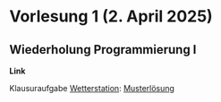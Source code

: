 # Vorlesung 1 (2. April 2025)

## Wiederholung Programmierung I

**Link**

Klausuraufgabe [Wetterstation](https://jappuccini.github.io/java-docs/production/exam-exercises/exam-exercises-java1/class-diagrams/weather-station): [Musterlösung](https://github.com/appenmaier/java_wwibe124/blob/main/src/main/java/main/X01_ExamTask01.java)
